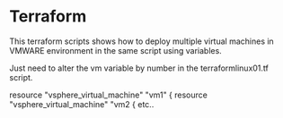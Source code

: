 # Terraform

This terraform scripts shows how to deploy multiple virtual machines in VMWARE environment in the same script using variables.

Just need to alter the vm variable by number in the terraformlinux01.tf script. 

resource "vsphere_virtual_machine" "vm1" {
resource "vsphere_virtual_machine" "vm2 {
etc..
